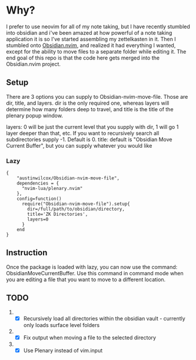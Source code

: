 # Why?
I prefer to use neovim for all of my note taking, but I have recently stumbled into obsidian and i've been amazed at how powerful of a note taking application it is so I've started assembling my zettelkasten in it. Then I stumbled onto [Obsidian.nvim](https://github.com/epwalsh/obsidian.nvim#notes-on-configuration), and realized it had everything I wanted, except for the ability to move files to a separate folder while editing it. The end goal of this repo is that the code here gets merged into the Obsidian.nvim project.

## Setup
There are 3 options you can supply to Obsidian-nvim-move-file.
Those are dir, title, and layers. dir is the only required one, whereas layers will determine how many folders deep to travel, and title is the title of the plenary popup window.

layers: 0 will be just the current level that you supply with dir, 1 will go 1 layer deeper than that, etc. If you want to recursively search all subdirectories supply -1. Default is 0.
title: default is "Obsidian Move Current Buffer", but you can supply whatever you would like

### Lazy
```
{
    "austinwilcox/Obsidian-nvim-move-file",
    dependencies = {
      "nvim-lua/plenary.nvim"
    },
    config=function()
      require("Obsidian-nvim-move-file").setup{
        dir=/full/path/to/obsidian/directory,
        title='ZK Directories',
        layers=0
      }
    end
}
```

## Instruction
Once the package is loaded with lazy, you can now use the command: ObsidianMoveCurrentBuffer. Use this command in command mode when you are editing a file that you want to move to a different location.

## TODO
1. - [x] Recursively load all directories within the obsidian vault - currently only loads surface level folders
2. - [x] Fix output when moving a file to the selected directory
3. - [x] Use Plenary instead of vim.input
